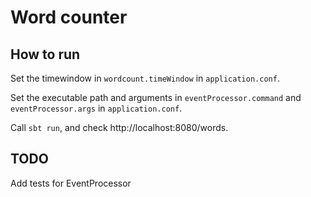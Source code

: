# Word counter

## How to run

Set the timewindow in `wordcount.timeWindow` in `application.conf`.

Set the executable path and arguments in `eventProcessor.command` and 
`eventProcessor.args` in `application.conf`.

Call `sbt run`, and check http://localhost:8080/words.

## TODO

Add tests for EventProcessor